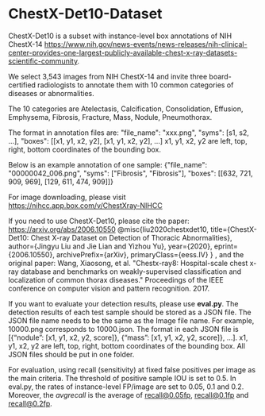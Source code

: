 # ChestX-Det10-Dataset

ChestX-Det10 is a subset with instance-level box annotations of NIH ChestX-14 https://www.nih.gov/news-events/news-releases/nih-clinical-center-provides-one-largest-publicly-available-chest-x-ray-datasets-scientific-community. 

We select 3,543 images from NIH ChestX-14 and invite three board-certified radiologists to annotate them with 10 common categories of diseases or abnormalities. 

The 10 categories are Atelectasis, Calcification, Consolidation, Effusion, Emphysema, Fibrosis, Fracture, Mass, Nodule, Pneumothorax.

The format in annotation files are: "file_name": "xxx.png", "syms": [s1, s2, ...], "boxes": [[x1, y1, x2, y2], [x1, y1, x2, y2], ...]
x1, y1, x2, y2 are left, top, right, bottom coordinates of the bounding box.

Below is an example annotation of one sample:
{"file_name": "00000042_006.png", "syms": ["Fibrosis", "Fibrosis"], "boxes": [[632, 721, 909, 969], [129, 611, 474, 909]]}

For image downloading, please visit https://nihcc.app.box.com/v/ChestXray-NIHCC

If you need to use ChestX-Det10, please cite the paper: https://arxiv.org/abs/2006.10550
@misc{liu2020chestxdet10,
    title={ChestX-Det10: Chest X-ray Dataset on Detection of Thoracic Abnormalities},
    author={Jingyu Liu and Jie Lian and Yizhou Yu},
    year={2020},
    eprint={2006.10550},
    archivePrefix={arXiv},
    primaryClass={eess.IV}
}
, and the original paper: Wang, Xiaosong, et al. "Chestx-ray8: Hospital-scale chest x-ray database and benchmarks on weakly-supervised classification and localization of common thorax diseases." Proceedings of the IEEE conference on computer vision and pattern recognition. 2017.

If you want to evaluate your detection results, please use **eval.py**. The detection results of each test sample should be stored as a JSON file. The JSON file name needs to be the same as the Image file name. For example, 10000.png corresponds to 10000.json. The format in each JSON file is [{“nodule”: [x1, y1, x2, y2, score]}, {“mass”: [x1, y1, x2, y2, score]}, …]. x1, y1, x2, y2 are left, top, right, bottom coordinates of the bounding box. All JSON files should be put in one folder.

For evaluation, using recall (sensitivity) at fixed false positives per image as the main criteria. The threshold of positive sample IOU is set to 0.5. In eval.py, the rates of instance-level FP/image are set to 0.05, 0.1 and 0.2. Moreover, the *avgrecall* is the average of recall@0.05fp, recall@0.1fp and recall@0.2fp. 
